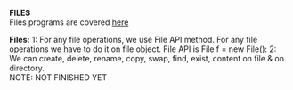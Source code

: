 **FILES**    
Files programs are covered [here](https://github.com/mjalleda/Core_Java/tree/master/Javaassignment/src/Assign8_Files)  

**Files:** 
1: For any file operations, we use File API method. For any file operations we have to do it on file object. File API is
File f = new File(): 
2: We can create, delete, rename, copy, swap, find, exist, content on file & on directory.   
NOTE: NOT FINISHED YET
